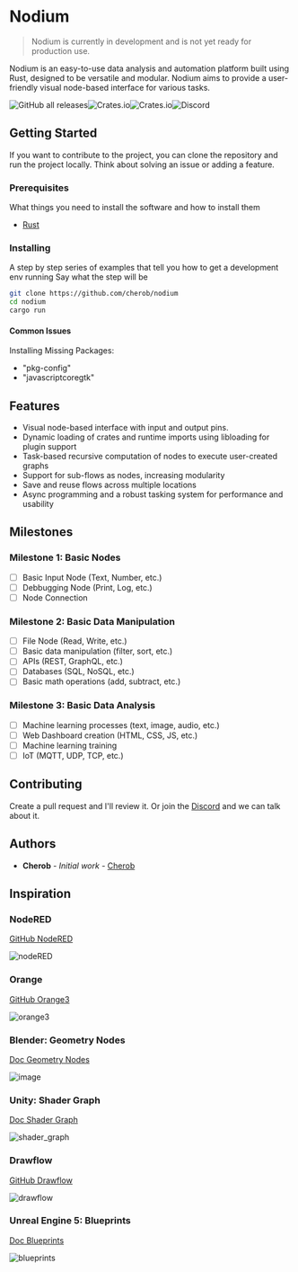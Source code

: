 # Nodium

>Nodium is currently in development and is not yet ready for production use.

Nodium is an easy-to-use data analysis and automation platform built using Rust, designed to be versatile and modular. Nodium aims to provide a user-friendly visual node-based interface for various tasks.

![GitHub all releases](https://img.shields.io/github/downloads/cherob/nodium/total?label=GitHub%20downloads&style=for-the-badge&logo=github)![Crates.io](https://img.shields.io/crates/v/nodium?label=Crates.io&style=for-the-badge&logo=crates.io)![Crates.io](https://img.shields.io/crates/d/nodium?label=Crates.io%20downloads&style=for-the-badge&logo=crates.io)![Discord](https://img.shields.io/discord/1096210659588452422?label=Discord&style=for-the-badge&logo=discord)

## Getting Started

If you want to contribute to the project, you can clone the repository and run the project locally. Think about solving an issue or adding a feature.

### Prerequisites

What things you need to install the software and how to install them

* [Rust](https://www.rust-lang.org/tools/install)

### Installing

A step by step series of examples that tell you how to get a development env running
Say what the step will be

```bash
git clone https://github.com/cherob/nodium
cd nodium
cargo run
```

#### Common Issues

Installing Missing Packages:

  - "pkg-config"
  - "javascriptcoregtk"


## Features

* Visual node-based interface with input and output pins.
* Dynamic loading of crates and runtime imports using libloading for plugin support
* Task-based recursive computation of nodes to execute user-created graphs
* Support for sub-flows as nodes, increasing modularity
* Save and reuse flows across multiple locations
* Async programming and a robust tasking system for performance and usability

## Milestones

### Milestone 1: Basic Nodes

* [ ] Basic Input Node (Text, Number, etc.)
* [ ] Debbugging Node (Print, Log, etc.)
* [ ] Node Connection

### Milestone 2: Basic Data Manipulation

* [ ] File Node (Read, Write, etc.)
* [ ] Basic data manipulation (filter, sort, etc.)
* [ ] APIs (REST, GraphQL, etc.)
* [ ] Databases (SQL, NoSQL, etc.)
* [ ] Basic math operations (add, subtract, etc.)

### Milestone 3: Basic Data Analysis

* [ ] Machine learning processes (text, image, audio, etc.)
* [ ] Web Dashboard creation (HTML, CSS, JS, etc.)
* [ ] Machine learning training
* [ ] IoT (MQTT, UDP, TCP, etc.)

## Contributing

Create a pull request and I'll review it.
Or join the [Discord](https://discord.gg/ZTVfME7RyN) and we can talk about it.

## Authors

* **Cherob** - *Initial work* - [Cherob](https://github.com/cherob)  

## Inspiration

### NodeRED

[GitHub NodeRED](https://github.com/node-red/node-red)

![nodeRED](https://user-images.githubusercontent.com/15168847/232058437-213eb8a7-4eeb-4a6d-9752-60e12abf9bb7.png)

### Orange

[GitHub Orange3](https://github.com/biolab/orange3)

![orange3](https://user-images.githubusercontent.com/15168847/232058386-aee44090-4057-4427-841b-f3846b5d70a9.png)

### Blender: Geometry Nodes

[Doc Geometry Nodes](https://docs.blender.org/manual/en/latest/modeling/geometry_nodes/index.html#index-0)

![image](https://user-images.githubusercontent.com/15168847/232055166-b1cabd5e-a89b-4139-9a18-ae96e809d7e6.png)

### Unity: Shader Graph

[Doc Shader Graph](https://docs.unity3d.com/Packages/com.unity.shadergraph@14.0/manual/First-Shader-Graph.html)

![shader_graph](https://user-images.githubusercontent.com/15168847/232060906-5e22220c-be8b-45a7-92ca-cdc473f7b1cf.png)

### Drawflow

[GitHub Drawflow](https://github.com/jerosoler/Drawflow)

![drawflow](https://user-images.githubusercontent.com/15168847/232057526-63018038-440b-4a0b-baac-d366e9cba313.gif)

### Unreal Engine 5: Blueprints

[Doc Blueprints](https://docs.unrealengine.com/5.0/en-US/blueprint-tutorials-in-unreal-engine/)

![blueprints](https://user-images.githubusercontent.com/15168847/232058249-2f7ccaa3-887b-4248-8d1d-e354a52ad33a.png)
